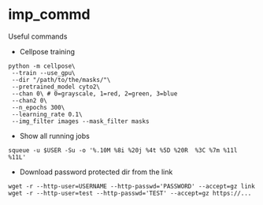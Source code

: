 # imp_commd
Useful commands 

- Cellpose training
```
python -m cellpose\
 --train --use_gpu\
 --dir "/path/to/the/masks/"\
 --pretrained_model cyto2\
 --chan 0\ # 0=grayscale, 1=red, 2=green, 3=blue
 --chan2 0\
 --n_epochs 300\
 --learning_rate 0.1\
 --img_filter images --mask_filter masks
```
- Show all running jobs
```
squeue -u $USER -Su -o '%.10M %8i %20j %4t %5D %20R  %3C %7m %11l %11L'
```
- Download password protected dir from the link
```
wget -r --http-user=USERNAME --http-passwd='PASSWORD' --accept=gz link
wget -r --http-user=test --http-passwd='TEST' --accept=gz https://...
```
